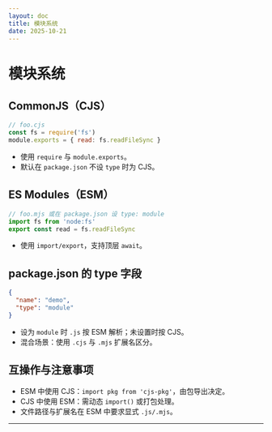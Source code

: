 ```yaml
---
layout: doc
title: 模块系统
date: 2025-10-21
---
```


# 模块系统

## CommonJS（CJS）
```js
// foo.cjs
const fs = require('fs')
module.exports = { read: fs.readFileSync }
```
- 使用 `require` 与 `module.exports`。
- 默认在 `package.json` 不设 `type` 时为 CJS。

## ES Modules（ESM）
```js
// foo.mjs 或在 package.json 设 type: module
import fs from 'node:fs'
export const read = fs.readFileSync
```
- 使用 `import/export`，支持顶层 `await`。

## package.json 的 type 字段
```json
{
  "name": "demo",
  "type": "module"
}
```
- 设为 `module` 时 `.js` 按 ESM 解析；未设置时按 CJS。
- 混合场景：使用 `.cjs` 与 `.mjs` 扩展名区分。

## 互操作与注意事项
- ESM 中使用 CJS：`import pkg from 'cjs-pkg'`，由包导出决定。
- CJS 中使用 ESM：需动态 `import()` 或打包处理。
- 文件路径与扩展名在 ESM 中要求显式 `.js/.mjs`。

---
